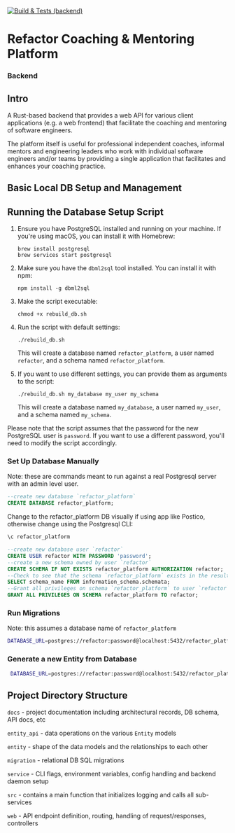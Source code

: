 [![Build & Tests (backend)](https://github.com/Jim-Hodapp-Coaching/refactor-platform-rs/actions/workflows/ci.yml/badge.svg)](https://github.com/Jim-Hodapp-Coaching/refactor-platform-rs/actions/workflows/ci.yml)

# Refactor Coaching & Mentoring Platform
### Backend

## Intro

A Rust-based backend that provides a web API for various client applications (e.g. a web frontend) that facilitate the coaching and mentoring of software engineers.

The platform itself is useful for professional independent coaches, informal mentors and engineering leaders who work with individual software engineers and/or teams by providing a single application that facilitates and enhances your coaching practice.

## Basic Local DB Setup and Management

## Running the Database Setup Script

1. Ensure you have PostgreSQL installed and running on your machine. If you're using macOS, you can install it with Homebrew:

    ```shell
    brew install postgresql
    brew services start postgresql
    ```

2. Make sure you have the `dbml2sql` tool installed. You can install it with npm:

    ```shell
    npm install -g dbml2sql
    ```

3. Make the script executable:

    ```shell
    chmod +x rebuild_db.sh
    ```

4. Run the script with default settings:

    ```shell
    ./rebuild_db.sh
    ```

    This will create a database named `refactor_platform`, a user named `refactor`, and a schema named `refactor_platform`.

5. If you want to use different settings, you can provide them as arguments to the script:

    ```shell
    ./rebuild_db.sh my_database my_user my_schema
    ```

    This will create a database named `my_database`, a user named `my_user`, and a schema named `my_schema`.

Please note that the script assumes that the password for the new PostgreSQL user is `password`. If you want to use a different password, you'll need to modify the script accordingly.

### Set Up Database Manually

Note: these are commands meant to run against a real Postgresql server with an admin level user.

```sql
--create new database `refactor_platform`
CREATE DATABASE refactor_platform;
```

Change to the refactor_platform DB visually if using app like Postico, otherwise change using the
Postgresql CLI:

```sh
\c refactor_platform
```

```sql
--create new database user `refactor`
CREATE USER refactor WITH PASSWORD 'password';
--create a new schema owned by user `refactor`
CREATE SCHEMA IF NOT EXISTS refactor_platform AUTHORIZATION refactor;
--Check to see that the schema `refactor_platform` exists in the results
SELECT schema_name FROM information_schema.schemata;
--Grant all privileges on schema `refactor_platform` to user `refactor`
GRANT ALL PRIVILEGES ON SCHEMA refactor_platform TO refactor;
```

### Run Migrations

Note: this assumes a database name of `refactor_platform`

```bash
DATABASE_URL=postgres://refactor:password@localhost:5432/refactor_platform sea-orm-cli migrate up -s refactor_platform
```

### Generate a new Entity from Database
```bash
 DATABASE_URL=postgres://refactor:password@localhost:5432/refactor_platform sea-orm-cli generate entity  -s refactor_platform -o entity/src
```

## Project Directory Structure

`docs` - project documentation including architectural records, DB schema, API docs, etc

`entity_api` - data operations on the various `Entity` models

`entity` - shape of the data models and the relationships to each other

`migration` - relational DB SQL migrations

`service` - CLI flags, environment variables, config handling and backend daemon setup

`src` - contains a main function that initializes logging and calls all sub-services

`web` - API endpoint definition, routing, handling of request/responses, controllers
